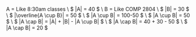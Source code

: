 A = Like 8:30am classes \\
$ |A| = 40 $ \\
B = Like COMP 2804 \\
$ |B| = 30 $ \\
$ |\overline{A \cup B}| = 50 $ \\
$ |A \cup B| = 100-50 $ \\
$ |A \cup B| = 50 $ \\
$ |A \cap B| = |A| + |B| - |A \cup B| $ \\
$ |A \cap B| = 40 + 30 - 50 $ \\
$ |A \cap B| = 20 $
